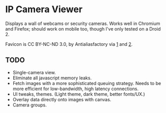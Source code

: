 IP Camera Viewer
================

Displays a wall of webcams or security cameras. Works well in Chromium
and Firefox; should work on mobile too, though I've only tested on a 
Droid 2. 

Favicon is CC BY-NC-ND 3.0, by Antialiasfactory via 
[1](http://antialiasfactory.deviantart.com/#/d27eoqq) and 
[2](http://www.freeiconsdownload.com/Free_Downloads.asp?id=1000).

TODO
----

* Single-camera view. 
* Eliminate all javascript memory leaks.
* Fetch images with a more sophisticated queuing strategy. Needs
  to be more efficient for low-bandwidth, high latency connections. 
* UI tweaks, themes. (Light theme, dark theme, better fonts/UX.)
* Overlay data directly onto images with canvas.
* Camera groups.

